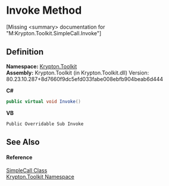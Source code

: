 # Invoke Method


\[Missing &lt;summary&gt; documentation for "M:Krypton.Toolkit.SimpleCall.Invoke"\]



## Definition
**Namespace:** <a href="79d2eac2-21f4-54ff-7552-b20c33c30600.md">Krypton.Toolkit</a>  
**Assembly:** Krypton.Toolkit (in Krypton.Toolkit.dll) Version: 80.23.10.287+8d7660f9dc5efd033fabe008ebfb904beab6d444

**C#**
``` C#
public virtual void Invoke()
```
**VB**
``` VB
Public Overridable Sub Invoke
```



## See Also


#### Reference
<a href="020db564-3ee7-9392-886b-935a54ebde9e.md">SimpleCall Class</a>  
<a href="79d2eac2-21f4-54ff-7552-b20c33c30600.md">Krypton.Toolkit Namespace</a>  
